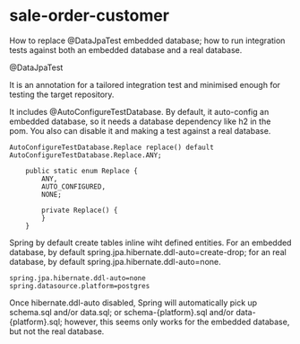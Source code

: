 # sale-order-customer

How to replace @DataJpaTest embedded database; how to run integration tests against both an embedded database and a real database. 

@DataJpaTest

It is an annotation for a tailored integration test and minimised enough for testing the target repository.

It includes @AutoConfigureTestDatabase. By default, it auto-config an embedded database, so it needs a database dependency like h2 in the pom. You also can disable it and making a test against a real database.

````
AutoConfigureTestDatabase.Replace replace() default AutoConfigureTestDatabase.Replace.ANY;

    public static enum Replace {
        ANY,
        AUTO_CONFIGURED,
        NONE;

        private Replace() {
        }
    }
````

Spring by default create tables inline wiht defined entities. For an embedded database, by default spring.jpa.hibernate.ddl-auto=create-drop; for an real database, by default spring.jpa.hibernate.ddl-auto=none. 

````
spring.jpa.hibernate.ddl-auto=none
spring.datasource.platform=postgres

````

Once hibernate.ddl-auto disabled, Spring will automatically pick up schema.sql and/or data.sql; or schema-{platform}.sql and/or data-{platform}.sql; however, this seems only works for the embedded database, but not the real database. 
 
 
